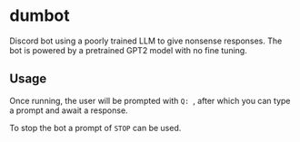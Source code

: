 # dumbot
Discord bot using a poorly trained LLM to give nonsense responses. The bot is powered by a pretrained GPT2 model with no fine tuning.
## Usage
Once running, the user will be prompted with `Q: `, after which you can type a prompt and await a response.

To stop the bot a prompt of `STOP` can be used.
